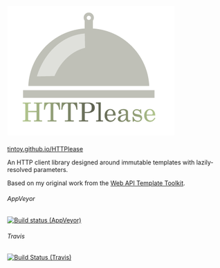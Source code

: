 ![Logo](docs/source/_static/logo-medium.gif)
--------------------------------------------

[tintoy.github.io/HTTPlease](https://tintoy.github.io/HTTPlease)

An HTTP client library designed around immutable templates with lazily-resolved parameters.

Based on my original work from the [Web API Template Toolkit](https://github.com/DimensionDataCBUSydney/Watt).

###### AppVeyor
[![Build status (AppVeyor)](https://ci.appveyor.com/api/projects/status/95nuftpx9f1csgs8?svg=true)](https://ci.appveyor.com/project/tintoy/httplease)

###### Travis
[![Build Status (Travis)](https://travis-ci.org/tintoy/HTTPlease.svg?branch=development%2Fr1.0)](https://travis-ci.org/tintoy/HTTPlease)
